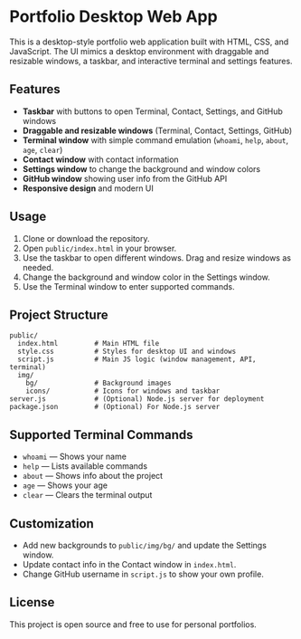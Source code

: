 # Portfolio Desktop Web App

This is a desktop-style portfolio web application built with HTML, CSS, and JavaScript. The UI mimics a desktop environment with draggable and resizable windows, a taskbar, and interactive terminal and settings features.

## Features

- **Taskbar** with buttons to open Terminal, Contact, Settings, and GitHub windows
- **Draggable and resizable windows** (Terminal, Contact, Settings, GitHub)
- **Terminal window** with simple command emulation (`whoami`, `help`, `about`, `age`, `clear`)
- **Contact window** with contact information
- **Settings window** to change the background and window colors
- **GitHub window** showing user info from the GitHub API
- **Responsive design** and modern UI

## Usage

1. Clone or download the repository.
2. Open `public/index.html` in your browser.
3. Use the taskbar to open different windows. Drag and resize windows as needed.
4. Change the background and window color in the Settings window.
5. Use the Terminal window to enter supported commands.

## Project Structure

```
public/
  index.html         # Main HTML file
  style.css          # Styles for desktop UI and windows
  script.js          # Main JS logic (window management, API, terminal)
  img/
    bg/              # Background images
    icons/           # Icons for windows and taskbar
server.js            # (Optional) Node.js server for deployment
package.json         # (Optional) For Node.js server
```

## Supported Terminal Commands

- `whoami` — Shows your name
- `help` — Lists available commands
- `about` — Shows info about the project
- `age` — Shows your age
- `clear` — Clears the terminal output

## Customization

- Add new backgrounds to `public/img/bg/` and update the Settings window.
- Update contact info in the Contact window in `index.html`.
- Change GitHub username in `script.js` to show your own profile.

## License

This project is open source and free to use for personal portfolios.
